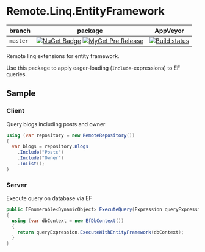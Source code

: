 # Remote.Linq.EntityFramework

| branch | package | AppVeyor |
| --- | --- | --- |
| `master` | [![NuGet Badge](https://buildstats.info/nuget/Remote.Linq.EntityFramework?includePreReleases=true)](http://www.nuget.org/packages/Remote.Linq.EntityFramework) [![MyGet Pre Release](http://img.shields.io/myget/aqua/vpre/Remote.Linq.EntityFramework.svg?style=flat-square&label=myget)](https://www.myget.org/feed/aqua/package/nuget/Remote.Linq.EntityFramework) | [![Build status](https://ci.appveyor.com/api/projects/status/khlr1irj87vss8j9?svg=true)](https://ci.appveyor.com/project/6bee/remote-linq-entityframework) |


Remote linq extensions for entity framework. 

Use this package to apply eager-loading (`Include`-expressions) to EF queries.

## Sample

### Client

Query blogs including posts and owner

```C#
using (var repository = new RemoteRepository())
{
  var blogs = repository.Blogs
    .Include("Posts")
    .Include("Owner")
    .ToList();
}
```

### Server

Execute query on database via EF

```C#
public IEnumerable<DynamicObject> ExecuteQuery(Expression queryExpression)
{
  using (var dbContext = new EfDbContext())
  {
    return queryExpression.ExecuteWithEntityFramework(dbContext);
  }
}
```
